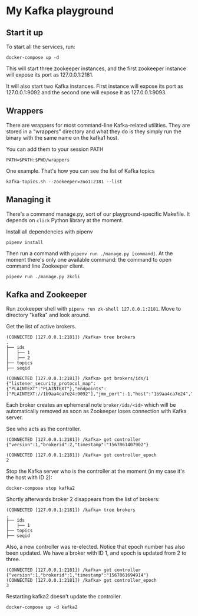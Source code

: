 My Kafka playground
===================

Start it up
-----------

To start all the services, run:

```
docker-compose up -d
```

This will start three zookeeper instances, and the first zookeeper instance
will expose its port as 127.0.0.1:2181.

It will also start two Kafka instances. First instance will expose
its port as 127.0.0.1:9092 and the second one will expose it as
127.0.0.1:9093.

Wrappers
--------

There are wrappers for most command-line Kafka-related utilities. They are
stored in a "wrappers" directory and what they do is they simply run the
binary with the same name on the kafka1 host.

You can add them to your session PATH

```
PATH=$PATH:$PWD/wrappers
```

One example. That's how you can see the list of Kafka topics

```
kafka-topics.sh --zookeeper=zoo1:2181 --list
```


Managing it
-----------

There's a command manage.py, sort of our playground-specific Makefile. It
depends on `click` Python library at the moment.

Install all dependencies with pipenv

```
pipenv install
```

Then run a command with `pipenv run ./manage.py [command]`. At the moment
there's only one available command: the command to open command line Zookeeper
client.

```
pipenv run ./manage.py zkcli
```

Kafka and Zookeeper
-------------------

Run zookeeper shell with `pipenv run zk-shell 127.0.0.1:2181`. Move to
directory "kafka" and look around.

Get the list of active brokers.

```
(CONNECTED [127.0.0.1:2181]) /kafka> tree brokers
.
├── ids
│   ├── 1
│   ├── 2
├── topics
├── seqid

(CONNECTED [127.0.0.1:2181]) /kafka> get brokers/ids/1
{"listener_security_protocol_map":{"PLAINTEXT":"PLAINTEXT"},"endpoints":["PLAINTEXT://1b9aa4ca7e24:9092"],"jmx_port":-1,"host":"1b9aa4ca7e24","timestamp":"1567061408756","port":9092,"version":4}
```

Each broker creates an ephemeral note `broker/ids/<id>` which will be
automatically removed as soon as Zookeeper loses connection with Kafka server.

See who acts as the controller.

```
(CONNECTED [127.0.0.1:2181]) /kafka> get controller
{"version":1,"brokerid":2,"timestamp":"1567061407902"}

(CONNECTED [127.0.0.1:2181]) /kafka> get controller_epoch
2
```

Stop the Kafka server who is the controller at the moment (in my case it's the
host with ID 2):

```
docker-compose stop kafka2
```

Shortly afterwards broker 2 disappears from the list of brokers:

```
(CONNECTED [127.0.0.1:2181]) /kafka> tree brokers
.
├── ids
│   ├── 1
├── topics
├── seqid
```

Also, a new controller was re-elected. Notice that epoch number has also
been updated. We have a broker with ID 1, and epoch is updated from 2 to three.

```
(CONNECTED [127.0.0.1:2181]) /kafka> get controller
{"version":1,"brokerid":1,"timestamp":"1567061694914"}
(CONNECTED [127.0.0.1:2181]) /kafka> get controller_epoch
3
```

Restarting kafka2 doesn't update the controller.

```
docker-compose up -d kafka2
```
